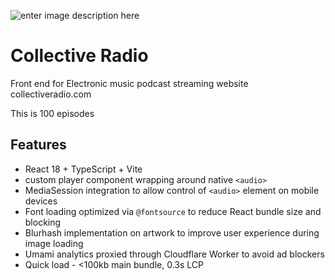 ![enter image description here](https://www.collectiveradio.com/og-image.jpg)

# Collective Radio

Front end for Electronic music podcast streaming website collectiveradio.com

This is 100 episodes

## Features

- React 18 + TypeScript + Vite
- custom player component wrapping around native `<audio>`
- MediaSession integration to allow control of `<audio>` element on mobile devices
- Font loading optimized via `@fontsource` to reduce React bundle size and blocking
- Blurhash implementation on artwork to improve user experience during image loading
- Umami analytics proxied through Cloudflare Worker to avoid ad blockers
- Quick load - <100kb main bundle, 0.3s LCP
